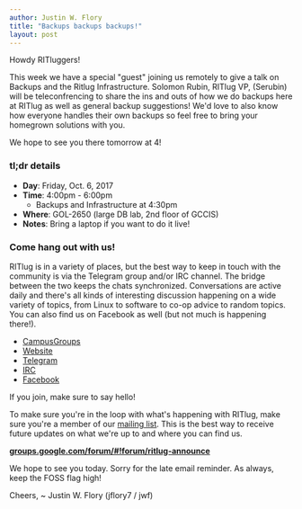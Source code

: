 ```yaml
---
author: Justin W. Flory
title: "Backups backups backups!"
layout: post
---
```


Howdy RITluggers!

This week we have a special "guest" joining us remotely to give a talk on Backups and the Ritlug Infrastructure. Solomon Rubin, RITlug VP, (Serubin) will be teleconfrencing to share the ins and outs of how we do backups here at RITlug as well as general backup suggestions!
We'd love to also know how everyone handles their own backups so feel free to bring your homegrown solutions with you.

We hope to see you there tomorrow at 4!

### tl;dr details

* **Day**: Friday, Oct. 6, 2017
* **Time**: 4:00pm - 6:00pm
    * Backups and Infrastructure at 4:30pm
* **Where**: GOL-2650 (large DB lab, 2nd floor of GCCIS)
* **Notes**: Bring a laptop if you want to do it live!


### Come hang out with us!

RITlug is in a variety of places, but the best way to keep in touch with the community is via the Telegram group and/or IRC channel. The bridge between the two keeps the chats synchronized. Conversations are active daily and there's all kinds of interesting discussion happening on a wide variety of topics, from Linux to software to co-op advice to random topics. You can also find us on Facebook as well (but not much is happening there!).

* [CampusGroups](https://campusgroups.rit.edu/student_community?club_id=16071 "RITlug on CampusGroups")
* [Website](http://ritlug.com "RIT Linux Users Group website")
* [Telegram](https://t.me/ritlugclub "Join the Telegram group for RITlug")
* [IRC](https://webchat.freenode.net/?channels=ritlug "Join the IRC channel for RITlug in a web client")
* [Facebook](https://www.facebook.com/groups/RITLUG/ "RITlug on Facebook - not super active!")

If you join, make sure to say hello!

To make sure you're in the loop with what's happening with RITlug, make sure you're a member of our [mailing list](https://groups.google.com/forum/#!forum/ritlug-announce "RITlug mailing list - Google Groups"). This is the best way to receive future updates on what we're up to and where you can find us.

**[groups.google.com/forum/#!forum/ritlug-announce](https://groups.google.com/forum/#!forum/ritlug-announce "RITlug mailing list - Google Groups")**

We hope to see you today. Sorry for the late email reminder. As always, keep the FOSS flag high!


Cheers,
~ Justin W. Flory (jflory7 / jwf)
